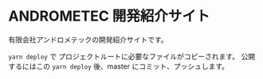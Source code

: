# ANDROMETEC 開発紹介サイト

有限会社アンドロメテックの開発紹介サイトです。

`yarn deploy` で プロジェクトルートに必要なファイルがコピーされます。
公開するにはこの `yarn deploy` 後、master にコミット、プッシュします。
